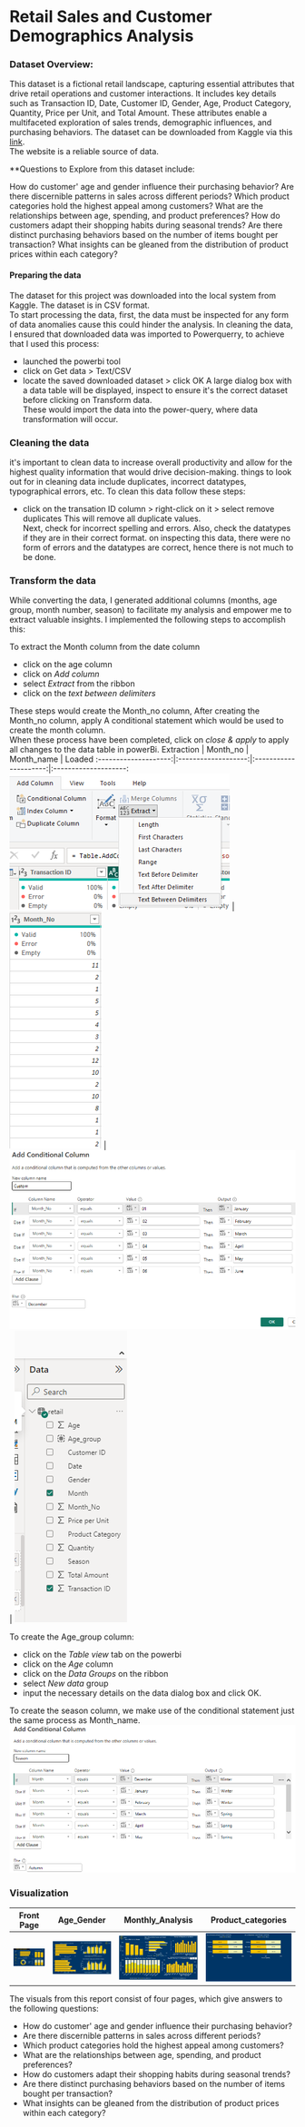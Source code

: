 # Retail Sales and Customer Demographics Analysis

### Dataset Overview:

This dataset is a fictional retail landscape, capturing essential attributes that drive retail operations and customer interactions. 
It includes key details such as Transaction ID, Date, Customer ID, Gender, Age, Product Category, Quantity, Price per Unit, and Total Amount. 
These attributes enable a multifaceted exploration of sales trends, demographic influences, and purchasing behaviors.
The dataset can be downloaded from Kaggle via this [link](https://www.kaggle.com/datasets/mohammadtalib786/retail-sales-dataset/data).<br> The website is a reliable source of data.

**Questions to Explore from this dataset include:

How do customer' age and gender influence their purchasing behavior?
Are there discernible patterns in sales across different periods?
Which product categories hold the highest appeal among customers?
What are the relationships between age, spending, and product preferences?
How do customers adapt their shopping habits during seasonal trends?
Are there distinct purchasing behaviors based on the number of items bought per transaction?
What insights can be gleaned from the distribution of product prices within each category?

#### Preparing the data

The dataset for this project was downloaded into the local system from Kaggle. The dataset is in CSV format.<br>
To start processing the data, first, the data must be inspected for any form of data anomalies cause this could hinder the analysis. In cleaning the data, I ensured that downloaded data was imported to Powerquerry, to achieve that I used this process:

* launched the powerbi tool
* click on Get data > Text/CSV
* locate the saved downloaded dataset > click OK
A large dialog box with a data table will be displayed, inspect to ensure it's the correct dataset before clicking on Transform data. <br>
These would import the data into the power-query, where data transformation will occur.

### Cleaning the data

it's important to clean data to increase overall productivity and allow for the highest quality information that would drive decision-making. things to look out for in cleaning data include duplicates, incorrect datatypes, typographical errors, etc.
To clean this data follow these steps:

* click on the transation ID column > right-click on it > select remove duplicates
This will remove all duplicate values.<br>
Next, check for incorrect spelling and errors.
Also, check the datatypes if they are in their correct format.
on inspecting this data, there were no form of errors and the datatypes are correct, hence there is not much to be done.

### Transform the data
While converting the data, I generated additional columns (months, age group, month number, season) to facilitate my analysis and empower me to extract valuable insights. I implemented the following steps to accomplish this:

To extract the Month column from the date column<br>
* click on the age column
* click on _Add column_
* select _Extract_ from the ribbon
* click on the _text between delimiters_

These steps would create the Month_no column, After creating the Month_no column, apply A conditional statement which would be used to create the month column.<br>
When these process have been completed, click on _close & apply_ to apply all changes to the data table in powerBi.
    Extraction        |     Month_no        |    Month_name         |   Loaded 
:--------------------:|:-------------------:|:---------------------:|:--------------------:
 ![](extract.png)     | ![](month_no.png)   | ![](conditional_.png) | ![](loaded.png) 

 To create the Age_group column: 
 * click on the _Table view_ tab on the powerbi
 * click on the _Age_ column
 * click on the _Data Groups_ on the ribbon
 * select _New data_ group
 * input the necessary details on the data dialog box and click OK.

 To create the season column, we make use of the conditional statement just the same process as Month_name.
 ![](season.png)

### Visualization

  Front Page               | Age_Gender               | Monthly_Analysis           | Product_categories         
:-------------------------:|:------------------------:|:--------------------------:|:---------------------------:|
![](/retail/page_one.png)  | ![](/retail/page_two.png)| ![](/retail/page_three.png)| ![](/retail/page_four.png)
    


The visuals from this report consist of four pages, which give answers to the following questions:

* How do customer' age and gender influence their purchasing behavior?
* Are there discernible patterns in sales across different periods?
* Which product categories hold the highest appeal among customers?
* What are the relationships between age, spending, and product preferences?
* How do customers adapt their shopping habits during seasonal trends?
* Are there distinct purchasing behaviors based on the number of items bought per transaction?
* What insights can be gleaned from the distribution of product prices within each category?



